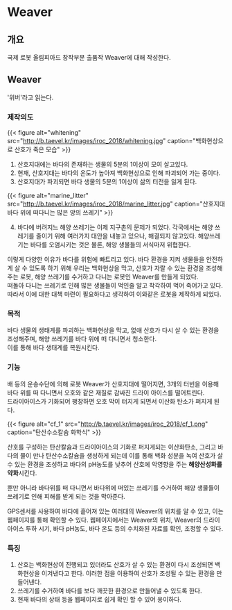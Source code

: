# Weaver

## 개요
국제 로봇 올림피아드 창작부문 출품작 Weaver에 대해 작성한다.

## Weaver
'위버'라고 읽는다.

### 제작의도

{{< figure alt="whitening" src="http://b.taevel.kr/images/iroc_2018/whitening.jpg" caption="백화현상으로 산호가 죽은 모습" >}}

1. 산호지대에는 바다의 존재하는 생물의 5분의 1이상이 모여 살고있다.
2. 현재, 산호지대는 바다의 온도가 높아져 백화현상으로 인해 파괴되어 가는 중이다.
3. 산호지대가 파괴되면 바다 생물의 5분의 1이상이 삶의 터전을 잃게 된다.

{{< figure alt="marine_litter" src="http://b.taevel.kr/images/iroc_2018/marine_litter.jpg" caption="산호지대 바다 위에 떠다니는 많은 양의 쓰레기" >}}

4. 바다에 버려지느 해양 쓰레기는 이제 지구촌의 문제가 되었다. 각국에서는 해양 쓰레기를 줄이기 위해 여러가지 대안을 내놓고 있으나, 해결되지 않고있다. 해양쓰레기는 바다를 오염시키는 것은 물론, 해양 생물들의 서식마저 위협한다.

이렇게 다양한 이유가 바다를 위험에 빠트리고 있다. 바다 환경을 지켜 생물들을 안전하게 살 수 있도록 하기 위해 우리는 백화현상을 막고, 산호가 자랄 수 있는 환경을 조성해주는 로봇, 해양 쓰레기를 수거하고 다니는 로봇인 Weaver를 만들게 되었다.<br>
떠돌아 다니는 쓰레기로 인해 많은 생물들이 먹인줄 알고 착각하여 먹어 죽어가고 있다.
따라서 이에 대한 대책 마련이 필요하다고 생각하여 이와같은 로봇을 제작하게 되었다.

### 목적
바다 생물의 생태계를 파괴하는 백화현상을 막고, 없애 산호가 다시 살 수 있는 환경을 조성해주며, 해양 쓰레기를 바다 위에 떠 다니면서 청소한다.<br>
이를 통해 바다 생태계를 복원시킨다.

### 기능
배 등의 운송수단에 의해 로봇 Weaver가 산호지대에 떨어지면, 3개의 터빈을 이용해
바다 위를 떠 다니면서 오호와 같은 재질로 감싸진 드라이 아이스를 떨어트린다.<br>
드라이아이스가 기화되어 팽창하면 오호 막이 터지게 되면서 이산화 탄소가 퍼지게 된다.

{{< figure alt="cf_1" src="http://b.taevel.kr/images/iroc_2018/cf_1.png" caption="탄산수소칼슘 화학식" >}}

산호를 구성하는 탄산칼슘과 드라이아이스의 기화로 퍼지게되는 이산화탄소, 그리고 바다의 물이 만나 탄산수소칼슘을 생성하게 되는데 이를 통해 백화 성분을 녹여 산호가 살 수 있는 환경을 조성하고 바다의 pH농도를 낮추어 산호에 악영향을 주는 **해양산성화를 약화**시킨다.

뿐만 아니라 바다위를 떠 다니면서 바다위에 떠있는 쓰레기를 수거하여 해양 생물들이 쓰레기로 인해 피해를 받게 되는 것을 막아준다.

GPS센서를 사용하여 바다에 흩어져 있는 여러대의 Weaver의 위치를 알 수 있고, 이는 웹페이지를 통해 확인할 수 있다. 웹페이지에서는 Weaver의 위치, Weaver의 드라이아이스 투하 시기, 바다 pH농도, 바다 온도 등의 수치화된 자료를 확인, 조정할 수 있다.


### 특징
1. 산호는 백화현상이 진행되고 있더라도 산호가 살 수 있는 환경이 다시 조성되면 백화현상을 이겨낸다고 한다. 이러한 점을 이용하여 산호가 조성될 수 있는 환경을 만들어낸다.
2. 쓰레기를 수거하여 바다를 보다 깨끗한 환경으로 만들어낼 수 있도록 한다.
3. 현재 바다의 상태 등을 웹페이지로 쉽게 확인 할 수 있어 용이하다.
